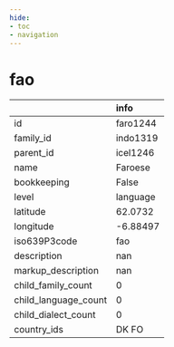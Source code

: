 ```yaml
---
hide:
- toc
- navigation
---
```

# fao
|                      | info     |
|:---------------------|:---------|
| id                   | faro1244 |
| family_id            | indo1319 |
| parent_id            | icel1246 |
| name                 | Faroese  |
| bookkeeping          | False    |
| level                | language |
| latitude             | 62.0732  |
| longitude            | -6.88497 |
| iso639P3code         | fao      |
| description          | nan      |
| markup_description   | nan      |
| child_family_count   | 0        |
| child_language_count | 0        |
| child_dialect_count  | 0        |
| country_ids          | DK FO    |